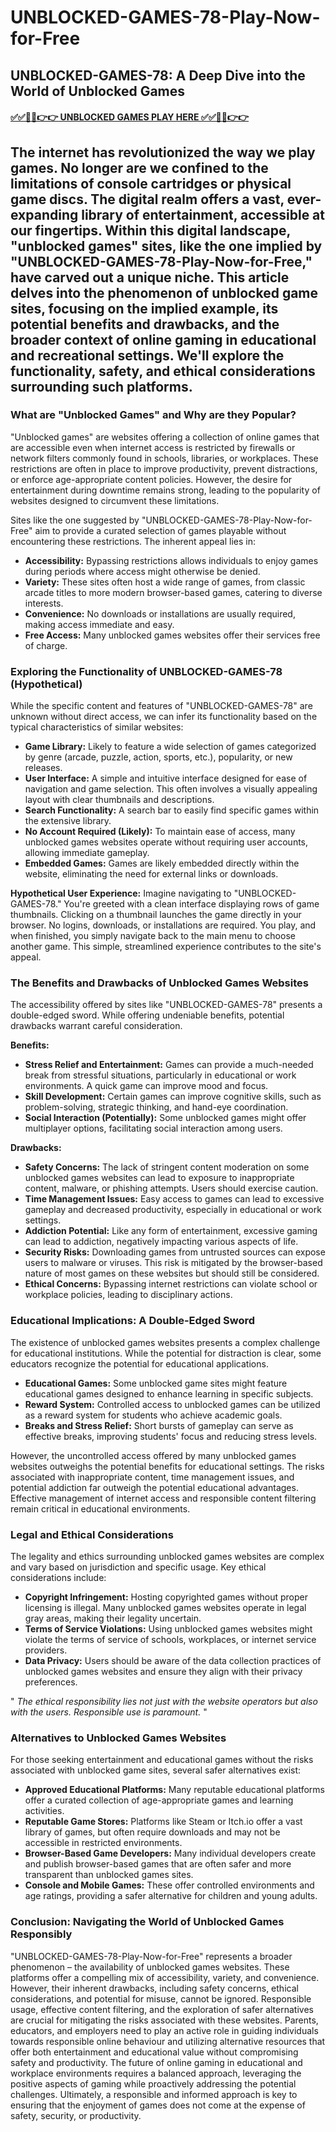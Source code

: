 # UNBLOCKED-GAMES-78-Play-Now-for-Free

## UNBLOCKED-GAMES-78: A Deep Dive into the World of Unblocked Games

#### [✅✅🔴🔴👉👉 UNBLOCKED GAMES PLAY HERE ✅✅🔴🔴👉👉](https://topstoryindia.com)

## The internet has revolutionized the way we play games.  No longer are we confined to the limitations of console cartridges or physical game discs.  The digital realm offers a vast, ever-expanding library of entertainment, accessible at our fingertips.  Within this digital landscape, "unblocked games" sites, like the one implied by "UNBLOCKED-GAMES-78-Play-Now-for-Free," have carved out a unique niche. This article delves into the phenomenon of unblocked game sites, focusing on the implied example, its potential benefits and drawbacks, and the broader context of online gaming in educational and recreational settings.  We'll explore the functionality, safety, and ethical considerations surrounding such platforms.

### What are "Unblocked Games" and Why are they Popular?

"Unblocked games" are websites offering a collection of online games that are accessible even when internet access is restricted by firewalls or network filters commonly found in schools, libraries, or workplaces.  These restrictions are often in place to improve productivity, prevent distractions, or enforce age-appropriate content policies.  However, the desire for entertainment during downtime remains strong, leading to the popularity of websites designed to circumvent these limitations.

Sites like the one suggested by "UNBLOCKED-GAMES-78-Play-Now-for-Free" aim to provide a curated selection of games playable without encountering these restrictions. The inherent appeal lies in:

* **Accessibility:** Bypassing restrictions allows individuals to enjoy games during periods where access might otherwise be denied.
* **Variety:**  These sites often host a wide range of games, from classic arcade titles to more modern browser-based games, catering to diverse interests.
* **Convenience:** No downloads or installations are usually required, making access immediate and easy.
* **Free Access:**  Many unblocked games websites offer their services free of charge.


### Exploring the Functionality of UNBLOCKED-GAMES-78 (Hypothetical)

While the specific content and features of "UNBLOCKED-GAMES-78" are unknown without direct access, we can infer its functionality based on the typical characteristics of similar websites:

* **Game Library:**  Likely to feature a wide selection of games categorized by genre (arcade, puzzle, action, sports, etc.), popularity, or new releases.
* **User Interface:**  A simple and intuitive interface designed for ease of navigation and game selection.  This often involves a visually appealing layout with clear thumbnails and descriptions.
* **Search Functionality:** A search bar to easily find specific games within the extensive library.
* **No Account Required (Likely):**  To maintain ease of access, many unblocked games websites operate without requiring user accounts, allowing immediate gameplay.
* **Embedded Games:** Games are likely embedded directly within the website, eliminating the need for external links or downloads.

**Hypothetical User Experience:**  Imagine navigating to "UNBLOCKED-GAMES-78." You're greeted with a clean interface displaying rows of game thumbnails.  Clicking on a thumbnail launches the game directly in your browser. No logins, downloads, or installations are required. You play, and when finished, you simply navigate back to the main menu to choose another game.  This simple, streamlined experience contributes to the site's appeal.

### The Benefits and Drawbacks of Unblocked Games Websites

The accessibility offered by sites like "UNBLOCKED-GAMES-78" presents a double-edged sword. While offering undeniable benefits, potential drawbacks warrant careful consideration.

**Benefits:**

* **Stress Relief and Entertainment:** Games can provide a much-needed break from stressful situations, particularly in educational or work environments. A quick game can improve mood and focus.
* **Skill Development:**  Certain games can improve cognitive skills, such as problem-solving, strategic thinking, and hand-eye coordination.
* **Social Interaction (Potentially):** Some unblocked games might offer multiplayer options, facilitating social interaction among users.


**Drawbacks:**

* **Safety Concerns:**  The lack of stringent content moderation on some unblocked games websites can lead to exposure to inappropriate content, malware, or phishing attempts.  Users should exercise caution.
* **Time Management Issues:**  Easy access to games can lead to excessive gameplay and decreased productivity, especially in educational or work settings.
* **Addiction Potential:**  Like any form of entertainment, excessive gaming can lead to addiction, negatively impacting various aspects of life.
* **Security Risks:**  Downloading games from untrusted sources can expose users to malware or viruses.  This risk is mitigated by the browser-based nature of most games on these websites but should still be considered.
* **Ethical Concerns:** Bypassing internet restrictions can violate school or workplace policies, leading to disciplinary actions.


###  Educational Implications: A Double-Edged Sword

The existence of unblocked games websites presents a complex challenge for educational institutions.  While the potential for distraction is clear, some educators recognize the potential for educational applications.

* **Educational Games:** Some unblocked game sites might feature educational games designed to enhance learning in specific subjects.
* **Reward System:**  Controlled access to unblocked games can be utilized as a reward system for students who achieve academic goals.
* **Breaks and Stress Relief:** Short bursts of gameplay can serve as effective breaks, improving students' focus and reducing stress levels.

However, the uncontrolled access offered by many unblocked games websites outweighs the potential benefits for educational settings.  The risks associated with inappropriate content, time management issues, and potential addiction far outweigh the potential educational advantages.  Effective management of internet access and responsible content filtering remain critical in educational environments.

###  Legal and Ethical Considerations

The legality and ethics surrounding unblocked games websites are complex and vary based on jurisdiction and specific usage.  Key ethical considerations include:

* **Copyright Infringement:**  Hosting copyrighted games without proper licensing is illegal.  Many unblocked games websites operate in legal gray areas, making their legality uncertain.
* **Terms of Service Violations:**  Using unblocked games websites might violate the terms of service of schools, workplaces, or internet service providers.
* **Data Privacy:**  Users should be aware of the data collection practices of unblocked games websites and ensure they align with their privacy preferences.


" _The ethical responsibility lies not just with the website operators but also with the users.  Responsible use is paramount._ "


###  Alternatives to Unblocked Games Websites

For those seeking entertainment and educational games without the risks associated with unblocked game sites, several safer alternatives exist:

* **Approved Educational Platforms:**  Many reputable educational platforms offer a curated collection of age-appropriate games and learning activities.
* **Reputable Game Stores:**  Platforms like Steam or Itch.io offer a vast library of games, but often require downloads and may not be accessible in restricted environments.
* **Browser-Based Game Developers:**  Many individual developers create and publish browser-based games that are often safer and more transparent than unblocked games sites.
* **Console and Mobile Games:**  These offer controlled environments and age ratings, providing a safer alternative for children and young adults.



### Conclusion: Navigating the World of Unblocked Games Responsibly

"UNBLOCKED-GAMES-78-Play-Now-for-Free" represents a broader phenomenon – the availability of unblocked games websites. These platforms offer a compelling mix of accessibility, variety, and convenience. However, their inherent drawbacks, including safety concerns, ethical considerations, and potential for misuse, cannot be ignored.  Responsible usage, effective content filtering, and the exploration of safer alternatives are crucial for mitigating the risks associated with these websites.  Parents, educators, and employers need to play an active role in guiding individuals towards responsible online behaviour and utilizing alternative resources that offer both entertainment and educational value without compromising safety and productivity.  The future of online gaming in educational and workplace environments requires a balanced approach, leveraging the positive aspects of gaming while proactively addressing the potential challenges.  Ultimately, a responsible and informed approach is key to ensuring that the enjoyment of games does not come at the expense of safety, security, or productivity.



